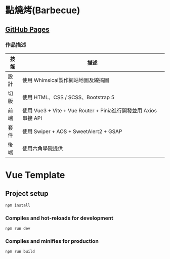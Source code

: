 # 點燒烤(Barbecue)
## [GitHub Pages](https://fan662.github.io/Vue3_Barbecue/)

### 作品描述

| 技能 | 描述 |
| --- | --- |
| 設計 | 使用 Whimsical製作網站地圖及線搞圖 |
| 切版 | 使用 HTML、CSS / SCSS、Bootstrap 5 |
| 前端 | 使用 Vue3 + Vite + Vue Router + Pinia進行開發並用 Axios 串接 API |
| 套件 | 使用 Swiper + AOS + SweetAlert2 + GSAP |
| 後端 | 使用六角學院提供 |


# Vue Template

## Project setup

```
npm install
```

### Compiles and hot-reloads for development

```
npm run dev
```

### Compiles and minifies for production

```
npm run build
```
